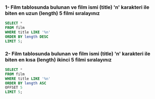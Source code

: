 ### 1- Film tablosunda bulunan ve film ismi (title) 'n' karakteri ile biten en uzun (length) 5 filmi sıralayınız

```sql
SELECT *
FROM film
WHERE title LIKE '%n'
ORDER BY length DESC
LIMIT 5;
```

### 2- Film tablosunda bulunan ve film ismi (title) 'n' karakteri ile biten en kısa (length) ikinci 5 filmi sıralayınız

```sql
SELECT *
FROM film
WHERE title LIKE '%n'
ORDER BY length ASC
OFFSET 5
LIMIT 5;
```
